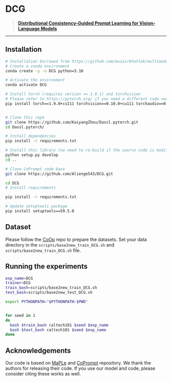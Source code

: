 # DCG


> [**Distributional Consistency-Guided Prompt Learning for Vision-Language Models**]() <br>


<hr />


## Installation

```bash
# Installation borrowed from https://github.com/muzairkhattak/multimodal-prompt-learning
# Create a conda environment
conda create -y -n DCG python=3.10

# Activate the environment
conda activate DCG

# Install torch (requires version >= 1.8.1) and torchvision
# Please refer to https://pytorch.org/ if you need a different cuda version
pip install torch==1.9.0+cu111 torchvision==0.10.0+cu111 torchaudio==0.9.0 -f https://download.pytorch.org/whl/torch_stable.html


# Clone this repo
git clone https://github.com/KaiyangZhou/Dassl.pytorch.git
cd Dassl.pytorch/

# Install dependencies
pip install -r requirements.txt

# Install this library (no need to re-build if the source code is modified)
python setup.py develop
cd ..

# Clone CoPrompt code base
git clone https://github.com/Alienge543/DCG.git

cd DCG
# Install requirements

pip install -r requirements.txt

# Update setuptools package
pip install setuptools==59.5.0

```

## Dataset

Please follow the [CoOp](https://github.com/KaiyangZhou/CoOp/blob/main/DATASETS.md) repo to prepare the datasets. Set your data directory in the `scripts/base2new_train_DCG.sh` and `scripts/base2new_train_DCG.sh` file.

## Running the experiments

```bash
exp_name=DCG
trainer=DCG
train_bash=scripts/base2new_train_DCG.sh
test_bash=scripts/base2new_test_DCG.sh

export PYTHONPATH="$PYTHONPATH:$PWD"


for seed in 1 
do
  bash $train_bash caltech101 $seed $exp_name
  bash $test_bash caltech101 $seed $exp_name 
done
```

                                        

## Acknowledgements

Our code is based on [MaPLe](https://github.com/muzairkhattak/multimodal-prompt-learning) and [CoPrompt](https://github.com/ShuvenduRoy/CoPrompt.git) repository. We thank the authors for releasing their code. If you use our model and code, please consider citing these works as well.


